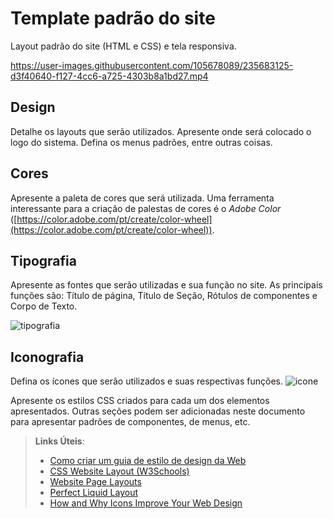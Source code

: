 # Template padrão do site

Layout padrão do site (HTML e CSS) e tela responsiva.



https://user-images.githubusercontent.com/105678089/235683125-d3f40640-f127-4cc6-a725-4303b8a1bd27.mp4




## Design

Detalhe os layouts que serão utilizados. Apresente onde será colocado o logo do sistema. Defina os menus padrões, entre outras coisas.


## Cores

Apresente a paleta de cores que será utilizada. Uma ferramenta interessante para a criação de palestas de cores é o *Adobe Color* ([https://color.adobe.com/pt/create/color-wheel](https://color.adobe.com/pt/create/color-wheel)).


## Tipografia

Apresente as fontes que serão utilizadas e sua função no site. As principais funções são: Título de página, Título de Seção, Rótulos de componentes e Corpo de Texto.


![tipografia](https://user-images.githubusercontent.com/128707254/236084617-218c4e02-95d0-472b-96ae-5110444d3049.jpg)



## Iconografia

Defina os ícones que serão utilizados e suas respectivas funções.
![icone](https://user-images.githubusercontent.com/128707254/235824323-c85e70e5-5ae8-476b-a27c-ca0c5a9752bf.jpg)

Apresente os estilos CSS criados para cada um dos elementos apresentados.
Outras seções podem ser adicionadas neste documento para apresentar padrões de componentes, de menus, etc.


> **Links Úteis**:
>
> -  [Como criar um guia de estilo de design da Web](https://edrodrigues.com.br/blog/como-criar-um-guia-de-estilo-de-design-da-web/#)
> - [CSS Website Layout (W3Schools)](https://www.w3schools.com/css/css_website_layout.asp)
> - [Website Page Layouts](http://www.cellbiol.com/bioinformatics_web_development/chapter-3-your-first-web-page-learning-html-and-css/website-page-layouts/)
> - [Perfect Liquid Layout](https://matthewjamestaylor.com/perfect-liquid-layouts)
> - [How and Why Icons Improve Your Web Design](https://usabilla.com/blog/how-and-why-icons-improve-you-web-design/)

